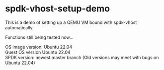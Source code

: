 # spdk-vhost-setup-demo
This is a demo of setting up a QEMU VM bound with spdk-vhost automatically.

Functions still being tested now...

OS image version: Ubuntu 22.04  
Guest OS version Ubuntu 22.04  
SPDK version: newest master branch (Old versions may meet with bugs on Ubuntu 22.04)  


